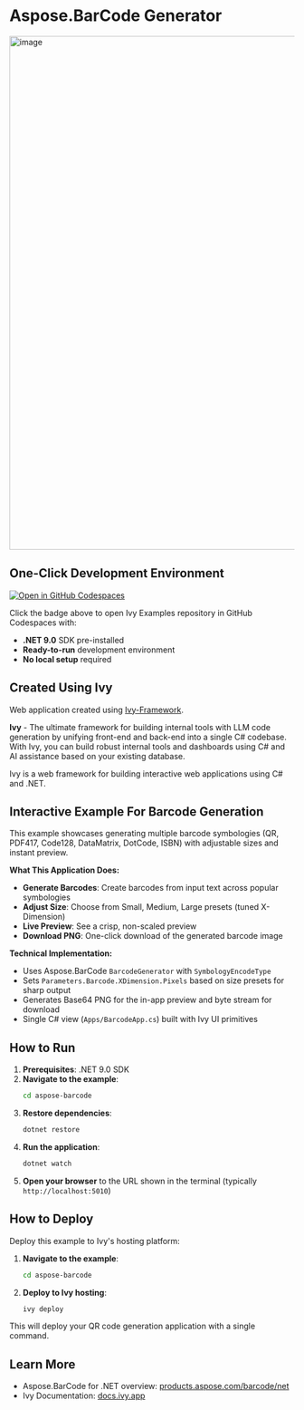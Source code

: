 # Aspose.BarCode Generator

<img width="1913" height="907" alt="image" src="https://github.com/user-attachments/assets/a96685ee-bedd-4e35-b37c-8528a3260d19" />

## One-Click Development Environment

[![Open in GitHub Codespaces](https://github.com/codespaces/badge.svg)](https://github.com/codespaces/new?hide_repo_select=true&ref=main&repo=Ivy-Interactive%2FIvy-Examples&machine=standardLinux32gb&devcontainer_path=.devcontainer%2Faspose-barcode%2Fdevcontainer.json&location=EuropeWest)

Click the badge above to open Ivy Examples repository in GitHub Codespaces with:
- **.NET 9.0** SDK pre-installed
- **Ready-to-run** development environment
- **No local setup** required

## Created Using Ivy

Web application created using [Ivy-Framework](https://github.com/Ivy-Interactive/Ivy-Framework).

**Ivy** - The ultimate framework for building internal tools with LLM code generation by unifying front-end and back-end into a single C# codebase. With Ivy, you can build robust internal tools and dashboards using C# and AI assistance based on your existing database.

Ivy is a web framework for building interactive web applications using C# and .NET.

## Interactive Example For Barcode Generation

This example showcases generating multiple barcode symbologies (QR, PDF417, Code128, DataMatrix, DotCode, ISBN) with adjustable sizes and instant preview.

**What This Application Does:**

- **Generate Barcodes**: Create barcodes from input text across popular symbologies
- **Adjust Size**: Choose from Small, Medium, Large presets (tuned X-Dimension)
- **Live Preview**: See a crisp, non-scaled preview
- **Download PNG**: One-click download of the generated barcode image

**Technical Implementation:**

- Uses Aspose.BarCode `BarcodeGenerator` with `SymbologyEncodeType`
- Sets `Parameters.Barcode.XDimension.Pixels` based on size presets for sharp output
- Generates Base64 PNG for the in-app preview and byte stream for download
- Single C# view (`Apps/BarcodeApp.cs`) built with Ivy UI primitives

## How to Run

1. **Prerequisites**: .NET 9.0 SDK
2. **Navigate to the example**:
   ```bash
   cd aspose-barcode
   ```
3. **Restore dependencies**:
   ```bash
   dotnet restore
   ```
4. **Run the application**:
   ```bash
   dotnet watch
   ```
5. **Open your browser** to the URL shown in the terminal (typically `http://localhost:5010`)

## How to Deploy

Deploy this example to Ivy's hosting platform:

1. **Navigate to the example**:
   ```bash
   cd aspose-barcode
   ```
2. **Deploy to Ivy hosting**:
   ```bash
   ivy deploy
   ```
This will deploy your QR code generation application with a single command.

## Learn More

- Aspose.BarCode for .NET overview: [products.aspose.com/barcode/net](https://products.aspose.com/barcode/net/)
- Ivy Documentation: [docs.ivy.app](https://docs.ivy.app)